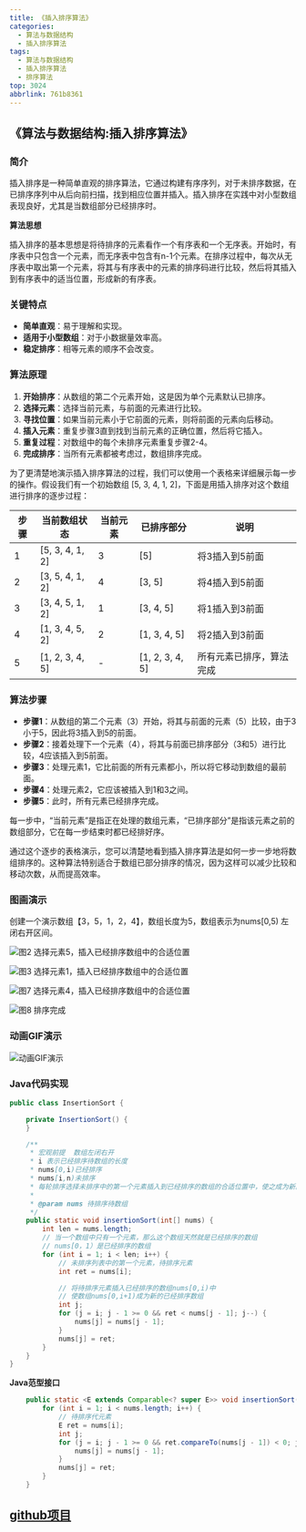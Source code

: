```yaml
---
title: 《插入排序算法》
categories:
  - 算法与数据结构
  - 插入排序算法
tags:
  - 算法与数据结构
  - 插入排序算法
  - 排序算法
top: 3024
abbrlink: 761b8361
---
```


## 《算法与数据结构:插入排序算法》

### **简介**

插入排序是一种简单直观的排序算法，它通过构建有序序列，对于未排序数据，在已排序序列中从后向前扫描，找到相应位置并插入。插入排序在实践中对小型数组表现良好，尤其是当数组部分已经排序时。

**算法思想**

插入排序的基本思想是将待排序的元素看作一个有序表和一个无序表。开始时，有序表中只包含一个元素，而无序表中包含有n-1个元素。在排序过程中，每次从无序表中取出第一个元素，将其与有序表中的元素的排序码进行比较，然后将其插入到有序表中的适当位置，形成新的有序表。

### 关键特点

- **简单直观**：易于理解和实现。
- **适用于小型数组**：对于小数据量效率高。
- **稳定排序**：相等元素的顺序不会改变。

### **算法原理**

1. **开始排序**：从数组的第二个元素开始，这是因为单个元素默认已排序。
2. **选择元素**：选择当前元素，与前面的元素进行比较。
3. **寻找位置**：如果当前元素小于它前面的元素，则将前面的元素向后移动。
4. **插入元素**：重复步骤3直到找到当前元素的正确位置，然后将它插入。
5. **重复过程**：对数组中的每个未排序元素重复步骤2-4。
6. **完成排序**：当所有元素都被考虑过，数组排序完成。

<!-- more -->

为了更清楚地演示插入排序算法的过程，我们可以使用一个表格来详细展示每一步的操作。假设我们有一个初始数组 [5, 3, 4, 1, 2]，下面是用插入排序对这个数组进行排序的逐步过程：

| 步骤 | 当前数组状态    | 当前元素 | 已排序部分      | 说明                     |
| ---- | --------------- | -------- | --------------- | ------------------------ |
| 1    | [5, 3, 4, 1, 2] | 3        | [5]             | 将3插入到5前面           |
| 2    | [3, 5, 4, 1, 2] | 4        | [3, 5]          | 将4插入到5前面           |
| 3    | [3, 4, 5, 1, 2] | 1        | [3, 4, 5]       | 将1插入到3前面           |
| 4    | [1, 3, 4, 5, 2] | 2        | [1, 3, 4, 5]    | 将2插入到3前面           |
| 5    | [1, 2, 3, 4, 5] | -        | [1, 2, 3, 4, 5] | 所有元素已排序，算法完成 |

### **算法步骤**

- **步骤1**：从数组的第二个元素（3）开始，将其与前面的元素（5）比较，由于3小于5，因此将3插入到5的前面。
- **步骤2**：接着处理下一个元素（4），将其与前面已排序部分（3和5）进行比较，4应该插入到5前面。
- **步骤3**：处理元素1，它比前面的所有元素都小，所以将它移动到数组的最前面。
- **步骤4**：处理元素2，它应该被插入到1和3之间。
- **步骤5**：此时，所有元素已经排序完成。

每一步中，“当前元素”是指正在处理的数组元素，“已排序部分”是指该元素之前的数组部分，它在每一步结束时都已经排好序。

通过这个逐步的表格演示，您可以清楚地看到插入排序算法是如何一步一步地将数组排序的。这种算法特别适合于数组已部分排序的情况，因为这样可以减少比较和移动次数，从而提高效率。

### **图画演示**

创建一个演示数组【3，5，1，2，4】，数组长度为5，数组表示为nums[0,5) 左闭右开区间。

![图2 选择元素5，插入已经排序数组中的合适位置](https://cdn.nadav.com.cn/gh/nadav-cheung/img-repo/hexo-blog/v2-2dac7c3cfd114de165ca6d007ce5de83_1440w-20240205145358699.png)

![图3 选择元素1，插入已经排序数组中的合适位置](https://cdn.nadav.com.cn/gh/nadav-cheung/img-repo/hexo-blog/v2-4d25fc8d6299b09c86381f07cce39b1e_1440w.png)

![图7 选择元素4，插入已经排序数组中的合适位置](https://cdn.nadav.com.cn/gh/nadav-cheung/img-repo/hexo-blog/v2-ac8866576e8e9a7e1623bd5067429c2e_1440w-20240205145557782.png)

![图8 排序完成](https://cdn.nadav.com.cn/gh/nadav-cheung/img-repo/hexo-blog/v2-30e8ed7a08a016ef70939b69b153e6cd_1440w.png)

### **动画GIF演示**

![动画GIF演示](https://cdn.nadav.com.cn/gh/nadav-cheung/img-repo/hexo-blog/v2-b553e1fc957d33fc92682ab8096f1372_1440w.gif)

### **Java代码实现**

```java
public class InsertionSort {

    private InsertionSort() {
    }

    /**
     * 宏观前提  数组左闭右开
     * i 表示已经排序待数组的长度
     * nums[0,i)已经排序
     * nums[i,n)未排序
     * 每轮排序选择未排序中的第一个元素插入到已经排序的数组的合适位置中，使之成为新的已排序数组
     *
     * @param nums 待排序待数组
     */
    public static void insertionSort(int[] nums) {
        int len = nums.length;
        // 当一个数组中只有一个元素，那么这个数组天然就是已经排序的数组
        // nums[0，1）是已经排序的数组
        for (int i = 1; i < len; i++) {
            // 未排序列表中的第一个元素，待排序元素
            int ret = nums[i];

            // 将待排序元素插入已经排序的数组nums[0,i)中
            // 使数组nums[0,i+1)成为新的已经排序数组
            int j;
            for (j = i; j - 1 >= 0 && ret < nums[j - 1]; j--) {
                nums[j] = nums[j - 1];
            }
            nums[j] = ret;
        }
    }
}

```

**Java范型接口**

```java
    public static <E extends Comparable<? super E>> void insertionSort(E[] nums) {
        for (int i = 1; i < nums.length; i++) {
            // 待排序代元素
            E ret = nums[i];
            int j;
            for (j = i; j - 1 >= 0 && ret.compareTo(nums[j - 1]) < 0; j--) {
                nums[j] = nums[j - 1];
            }
            nums[j] = ret;
        }
    }
```

## [github项目](https://github.com/nadav-cheung/algorithm)
